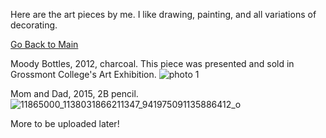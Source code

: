 Here are the art pieces by me. I like drawing, painting, and all variations of decorating.

[Go Back to Main](https://trinhshub.github.io)

Moody Bottles, 2012, charcoal. This piece was presented and sold in Grossmont College's Art Exhibition.
![photo 1](https://user-images.githubusercontent.com/47671910/68907886-f46de200-070e-11ea-860c-1d6064c4309f.JPG)

Mom and Dad, 2015, 2B pencil.
![11865000_1138031866211347_941975091135886412_o](https://user-images.githubusercontent.com/47671910/68907640-23d01f00-070e-11ea-851c-e842e433b6c8.jpg)

More to be uploaded later!
